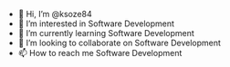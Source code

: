 - 👋 Hi, I’m @ksoze84
- 👀 I’m interested in Software Development
- 🌱 I’m currently learning Software Development
- 💞️ I’m looking to collaborate on Software Development
- 📫 How to reach me Software Development

<!---
ksoze84/ksoze84 is a ✨ special ✨ repository because its `README.md` (this file) appears on your GitHub profile.
You can click the Preview link to take a look at your changes.
--->
